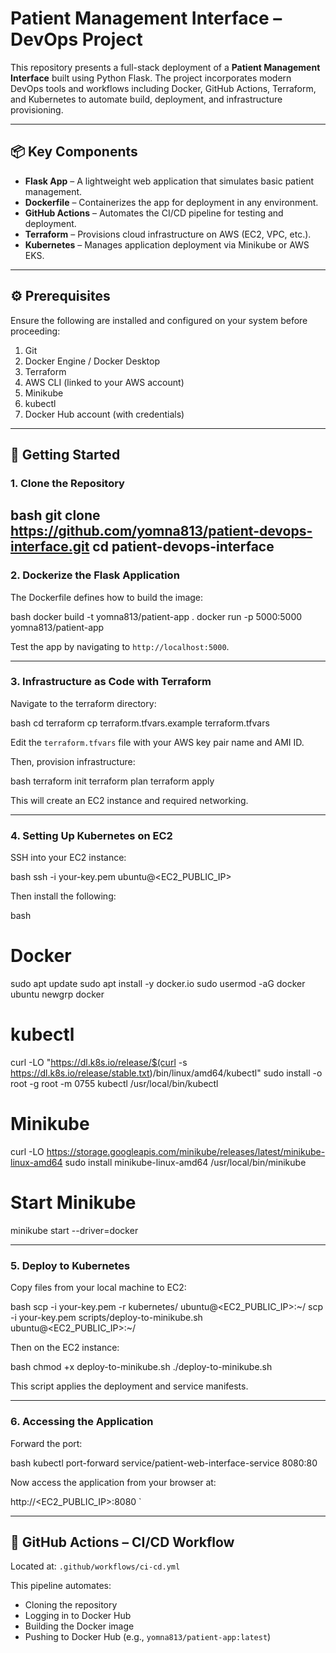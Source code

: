 
# Patient Management Interface – DevOps Project

This repository presents a full-stack deployment of a **Patient Management Interface** built using Python Flask. The project incorporates modern DevOps tools and workflows including Docker, GitHub Actions, Terraform, and Kubernetes to automate build, deployment, and infrastructure provisioning.

---

## 📦 Key Components

- **Flask App** – A lightweight web application that simulates basic patient management.
- **Dockerfile** – Containerizes the app for deployment in any environment.
- **GitHub Actions** – Automates the CI/CD pipeline for testing and deployment.
- **Terraform** – Provisions cloud infrastructure on AWS (EC2, VPC, etc.).
- **Kubernetes** – Manages application deployment via Minikube or AWS EKS.

---

## ⚙️ Prerequisites

Ensure the following are installed and configured on your system before proceeding:

1. Git
2. Docker Engine / Docker Desktop
3. Terraform
4. AWS CLI (linked to your AWS account)
5. Minikube
6. kubectl
7. Docker Hub account (with credentials)

---

## 🚀 Getting Started

### 1. Clone the Repository

bash
git clone https://github.com/yomna813/patient-devops-interface.git
cd patient-devops-interface
---

### 2. Dockerize the Flask Application

The Dockerfile defines how to build the image:

bash
docker build -t yomna813/patient-app .
docker run -p 5000:5000 yomna813/patient-app

Test the app by navigating to `http://localhost:5000`.

---

### 3. Infrastructure as Code with Terraform

Navigate to the terraform directory:

bash
cd terraform
cp terraform.tfvars.example terraform.tfvars

Edit the `terraform.tfvars` file with your AWS key pair name and AMI ID.

Then, provision infrastructure:

bash
terraform init
terraform plan
terraform apply

This will create an EC2 instance and required networking.

---

### 4. Setting Up Kubernetes on EC2

SSH into your EC2 instance:

bash
ssh -i your-key.pem ubuntu@<EC2_PUBLIC_IP>

Then install the following:

bash
# Docker
sudo apt update
sudo apt install -y docker.io
sudo usermod -aG docker ubuntu
newgrp docker

# kubectl
curl -LO "https://dl.k8s.io/release/$(curl -s https://dl.k8s.io/release/stable.txt)/bin/linux/amd64/kubectl"
sudo install -o root -g root -m 0755 kubectl /usr/local/bin/kubectl

# Minikube
curl -LO https://storage.googleapis.com/minikube/releases/latest/minikube-linux-amd64
sudo install minikube-linux-amd64 /usr/local/bin/minikube

# Start Minikube
minikube start --driver=docker

---

### 5. Deploy to Kubernetes

Copy files from your local machine to EC2:

bash
scp -i your-key.pem -r kubernetes/ ubuntu@<EC2_PUBLIC_IP>:~/
scp -i your-key.pem scripts/deploy-to-minikube.sh ubuntu@<EC2_PUBLIC_IP>:~/

Then on the EC2 instance:

bash
chmod +x deploy-to-minikube.sh
./deploy-to-minikube.sh

This script applies the deployment and service manifests.

---

### 6. Accessing the Application

Forward the port:

bash
kubectl port-forward service/patient-web-interface-service 8080:80

Now access the application from your browser at:

http://<EC2_PUBLIC_IP>:8080
`

---

## 🔁 GitHub Actions – CI/CD Workflow

Located at: `.github/workflows/ci-cd.yml`

This pipeline automates:

* Cloning the repository
* Logging in to Docker Hub
* Building the Docker image
* Pushing to Docker Hub (e.g., `yomna813/patient-app:latest`)
